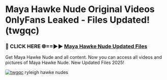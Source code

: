 # Maya Hawke Nude Original Videos 0nlyFans Leaked - Files Updated! (twgqc)

<h3>🔴 CLICK HERE 🌐==►► <a href="https://tinyurl.com/52m3yx9h" rel="nofollow">Maya Hawke Nude Updated Files</a></h3>

Get Maya Hawke Nude and all content. Now you can access all videos and pictures of Maya Hawke Nude. New Updated Files 2025!

[![twgqc](https://i.imgur.com/TnHtlc8.gif)](https://tinyurl.com/52m3yx9h)
ryleigh hawke nudes